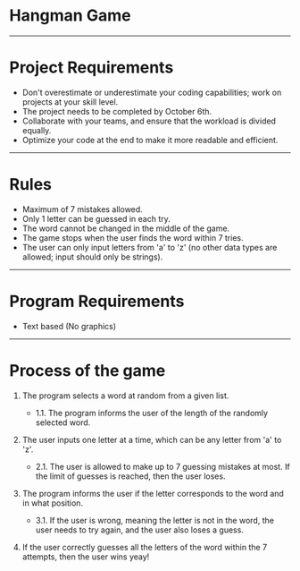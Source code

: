 # Hangman Game

---

# Project Requirements

- Don't overestimate or underestimate your coding capabilities; work on projects at your skill level.
- The project needs to be completed by October 6th.
- Collaborate with your teams, and ensure that the workload is divided equally.
- Optimize your code at the end to make it more readable and efficient.

---

# Rules

- Maximum of 7 mistakes allowed.
- Only 1 letter can be guessed in each try.
- The word cannot be changed in the middle of the game.
- The game stops when the user finds the word within 7 tries.
- The user can only input letters from 'a' to 'z' (no other data types are allowed; input should only be strings).

---

# Program Requirements

- Text based (No graphics)

---

# Process of the game

1. The program selects a word at random from a given list.
   - 1.1. The program informs the user of the length of the randomly selected word.

2. The user inputs one letter at a time, which can be any letter from 'a' to 'z'.
   - 2.1. The user is allowed to make up to 7 guessing mistakes at most. If the limit of guesses is reached, then the user loses.

3. The program informs the user if the letter corresponds to the word and in what position.
   - 3.1. If the user is wrong, meaning the letter is not in the word, the user needs to try again, and the user also loses a guess.

4. If the user correctly guesses all the letters of the word within the 7 attempts, then the user wins yeay!
